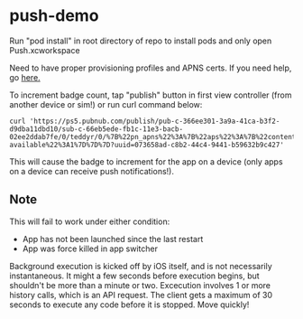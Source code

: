 # push-demo

Run "pod install" in root directory of repo to install pods and only open Push.xcworkspace

Need to have proper provisioning profiles and APNS certs. If you need help, go [here.](https://www.pubnub.com/docs/ios-objective-c/mobile-gateway-sdk-v4)

To increment badge count, tap "publish" button in first view controller (from another device or sim!) or run curl command below:

```
curl 'https://ps5.pubnub.com/publish/pub-c-366ee301-3a9a-41ca-b3f2-d9dba11dbd10/sub-c-66eb5ede-fb1c-11e3-bacb-02ee2ddab7fe/0/teddyr/0/%7B%22pn_apns%22%3A%7B%22aps%22%3A%7B%22content-available%22%3A1%7D%7D%7D?uuid=073658ad-c8b2-44c4-9441-b59632b9c427'
```

This will cause the badge to increment for the app on a device (only apps on a device can receive push notifications!).

## Note
This will fail to work under either condition:
* App has not been launched since the last restart
* App was force killed in app switcher

Background execution is kicked off by iOS itself, and is not necessarily instantaneous. It might a few seconds before execution begins, but shouldn't be more than a minute or two. Excecution involves 1 or more history calls, which is an API request. The client gets a maximum of 30 seconds to execute any code before it is stopped. Move quickly!

